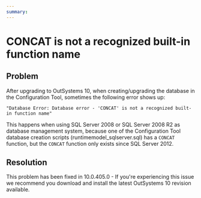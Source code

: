 ```yaml
---
summary: 
---
```


# CONCAT is not a recognized built-in function name

## Problem

After upgrading to OutSystems 10, when creating/upgrading the database in the Configuration Tool, sometimes the following error shows up:

`"Database Error: Database error - 'CONCAT' is not a recognized built-in function name"`

This happens when using SQL Server 2008 or SQL Server 2008 R2 as database management system, because one of the Configuration Tool database creation scripts (runtimemodel_sqlserver.sql) has a `CONCAT` function, but the `CONCAT` function only exists since SQL Server 2012.

## Resolution

This problem has been fixed in 10.0.405.0 - If you're experiencing this issue we recommend you download and install the latest OutSystems 10 revision available.

